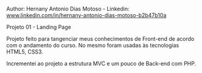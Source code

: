 Author: Hernany Antonio Dias Motoso -
Linkedin: www.linkedin.com/in/hernany-antonio-dias-motoso-b2b47b10a 


Projeto 01 - Landing Page 

Projeto feito para tangenciar meus conhecimentos de Front-end de acordo com o andamento do curso. 
No mesmo foram usadas às tecnologias HTML5, CSS3.

Incrementei ao projeto a estrutura MVC e um pouco de Back-end com PHP.
